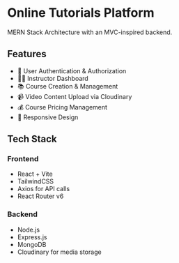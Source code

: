 # Online Tutorials Platform

MERN Stack Architecture with an MVC-inspired backend.

## Features

- 🔐 User Authentication & Authorization
- 👨‍🏫 Instructor Dashboard
- 📚 Course Creation & Management
- 📹 Video Content Upload via Cloudinary
- 💰 Course Pricing Management
- 📱 Responsive Design

## Tech Stack

### Frontend
- React + Vite
- TailwindCSS
- Axios for API calls
- React Router v6

### Backend
- Node.js
- Express.js
- MongoDB
- Cloudinary for media storage
